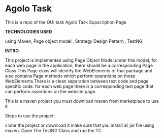 # Agolo Task
This is a repo of the GUI task Agolo Task Supscription Page

**TECHNOLOGIES USED**

using Maven, Page object model , Strategy Design Pattern , TestNG

**INTRO**

This project is implemented using Page Object Model,under this model, for each web page in the application, there should be a corresponding Page Class This Page class will identify the WebElements of that package and also contains Page methods which perform operations on those WebElements.There is a clean separation between test code and page specific code. for each web page there is a corresponding test page that can perform assertions on the website page.

This is a maven project you must download maven from marketplace to use it

Steps to use the project:

clone the project or download it make sure that you install all jar file using maven.
Open The TestNG Class and run the TC